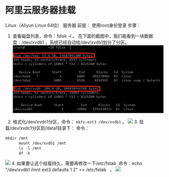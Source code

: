 # 阿里云服务器挂载
Linux（Aliyun Linux 64位） 服务器
前提：
使用root身份登录
步骤：
1. 查看磁盘列表，命令：fdisk –l 。
在下面的截图中，我们能看到一块数据盘：/dev/xvdb1 ，系统已经自动给/dev/xvdb1划分了分区。
![](https://github.com/SN1997/Zjyc-document/blob/master/picture/szj20200515001.png)

 
2. 格式化/dev/xvdc1分区，命令：
`mkfs.ext3 /dev/xvdb1` 。
![](https://github.com/SN1997/Zjyc-document/blob/master/picture/szj20200515002.png)
3. 挂载/dev/xvdc1分区到/data1目录下：
命令：
```
mkdir /mnt
      mount /dev/xvdb1 /mnt
      ls -l /mnt
      df -h
```
![](https://github.com/SN1997/Zjyc-document/blob/master/picture/szj20200515003.png)
4. 如果要让这个挂载持久，需要再修改一下/etc/fstab .命令：echo "/dev/xvdb1 /mnt ext3 defaults 1 2" >> /etc/fstab   。
![](https://github.com/SN1997/Zjyc-document/blob/master/picture/szj20200515004.png) 
  